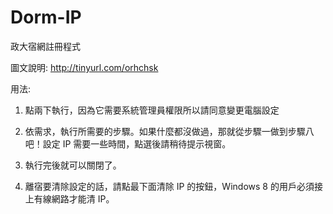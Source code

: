 # Dorm-IP
政大宿網註冊程式

圖文說明: http://tinyurl.com/orhchsk

用法:

1. 點兩下執行，因為它需要系統管理員權限所以請同意變更電腦設定

2. 依需求，執行所需要的步驟。如果什麼都沒做過，那就從步驟一做到步驟八吧！設定 IP 需要一些時間，點選後請稍待提示視窗。

3. 執行完後就可以關閉了。

4. 離宿要清除設定的話，請點最下面清除 IP 的按鈕，Windows 8 的用戶必須接上有線網路才能清 IP。

